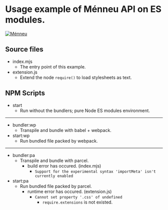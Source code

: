 # Usage example of Ménneu API on ES modules.


[![Ménneu](https://shellyln.github.io/assets/image/ménneu-logo.svg)](https://github.com/shellyln/menneu/)


## Source files

* index.mjs
  * The entry point of this example.
* extension.js
  * Extend the node `require()` to load stylesheets as text.

## NPM Scripts

* start
  * Run without the bundlers; pure Node ES modules environment.

---

* bundler:wp
  * Transpile and bundle with babel + webpack.
* start:wp
  * Run bundled file packed by webpack.

---

* bundler:pa
  * Transpile and bundle with parcel.
    * build error has occured. (index.mjs)
      * `Support for the experimental syntax 'importMeta' isn't currently enabled`
* start:pa
  * Run bundled file packed by parcel.
    * runtime error has occured. (extension.js)
      * `Cannot set property '.css' of undefined`
        * `require.extensions` is not existed.
